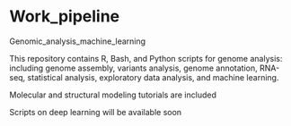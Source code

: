 # Work_pipeline
Genomic_analysis_machine_learning

This repository contains R, Bash, and Python scripts for genome analysis:  including genome assembly, variants analysis, genome annotation, RNA-seq, statistical analysis, exploratory data analysis, and machine learning.

Molecular and structural modeling tutorials are included

Scripts on deep learning will be available soon


